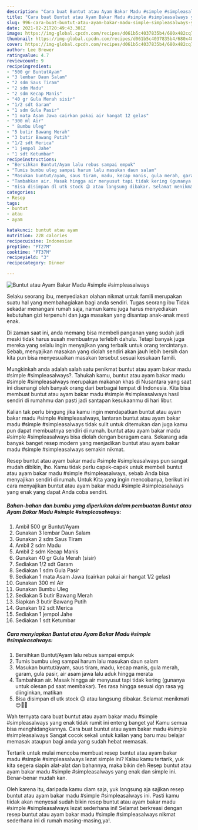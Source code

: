 ```yaml
---
description: "Cara buat Buntut atau Ayam Bakar Madu #simple #simpleasalways yang nikmat Untuk Jualan"
title: "Cara buat Buntut atau Ayam Bakar Madu #simple #simpleasalways yang nikmat Untuk Jualan"
slug: 996-cara-buat-buntut-atau-ayam-bakar-madu-simple-simpleasalways-yang-nikmat-untuk-jualan
date: 2021-02-21T20:49:43.301Z
image: https://img-global.cpcdn.com/recipes/d061b5c4037835b4/680x482cq70/buntut-atau-ayam-bakar-madu-simple-simpleasalways-foto-resep-utama.jpg
thumbnail: https://img-global.cpcdn.com/recipes/d061b5c4037835b4/680x482cq70/buntut-atau-ayam-bakar-madu-simple-simpleasalways-foto-resep-utama.jpg
cover: https://img-global.cpcdn.com/recipes/d061b5c4037835b4/680x482cq70/buntut-atau-ayam-bakar-madu-simple-simpleasalways-foto-resep-utama.jpg
author: Lee Brewer
ratingvalue: 4.7
reviewcount: 9
recipeingredient:
- "500 gr BuntutAyam"
- "3 lembar Daun Salam"
- "2 sdm Saus Tiram"
- "2 sdm Madu"
- "2 sdm Kecap Manis"
- "40 gr Gula Merah sisir"
- "1/2 sdt Garam"
- "1 sdm Gula Pasir"
- "1 mata Asam Jawa cairkan pakai air hangat 12 gelas"
- "300 ml Air"
- " Bumbu Uleg"
- "5 butir Bawang Merah"
- "3 butir Bawang Putih"
- "1/2 sdt Merica"
- "1 jempol Jahe"
- "1 sdt Ketumbar"
recipeinstructions:
- "Bersihkan Buntut/Ayam lalu rebus sampai empuk"
- "Tumis bumbu uleg sampai harum lalu masukan daun salam"
- "Masukan buntut/ayam, saus tiram, madu, kecap manis, gula merah, garam, gula pasir, air asam jawa lalu aduk hingga merata"
- "Tambahkan air. Masak hingga air menyusut tapi tidak kering (gunanya untuk olesan pd saat membakar). Tes rasa hingga sesuai dgn rasa yg diinginkan, matikan"
- "Bisa disimpan dl utk stock 😉 atau langsung dibakar. Selamat menikmati 😊👍🏻"
categories:
- Resep
tags:
- buntut
- atau
- ayam

katakunci: buntut atau ayam 
nutrition: 228 calories
recipecuisine: Indonesian
preptime: "PT27M"
cooktime: "PT37M"
recipeyield: "3"
recipecategory: Dinner

---
```



![Buntut atau Ayam Bakar Madu #simple #simpleasalways](https://img-global.cpcdn.com/recipes/d061b5c4037835b4/680x482cq70/buntut-atau-ayam-bakar-madu-simple-simpleasalways-foto-resep-utama.jpg)

Selaku seorang ibu, menyediakan olahan nikmat untuk famili merupakan suatu hal yang membahagiakan bagi anda sendiri. Tugas seorang ibu Tidak sekadar menangani rumah saja, namun kamu juga harus menyediakan kebutuhan gizi terpenuhi dan juga masakan yang disantap anak-anak mesti enak.

Di zaman  saat ini, anda memang bisa membeli panganan yang sudah jadi meski tidak harus susah membuatnya terlebih dahulu. Tetapi banyak juga mereka yang selalu ingin menyajikan yang terbaik untuk orang tercintanya. Sebab, menyajikan masakan yang diolah sendiri akan jauh lebih bersih dan kita pun bisa menyesuaikan masakan tersebut sesuai kesukaan famili. 



Mungkinkah anda adalah salah satu penikmat buntut atau ayam bakar madu #simple #simpleasalways?. Tahukah kamu, buntut atau ayam bakar madu #simple #simpleasalways merupakan makanan khas di Nusantara yang saat ini disenangi oleh banyak orang dari berbagai tempat di Indonesia. Kita bisa membuat buntut atau ayam bakar madu #simple #simpleasalways hasil sendiri di rumahmu dan pasti jadi santapan kesukaanmu di hari libur.

Kalian tak perlu bingung jika kamu ingin mendapatkan buntut atau ayam bakar madu #simple #simpleasalways, lantaran buntut atau ayam bakar madu #simple #simpleasalways tidak sulit untuk ditemukan dan juga kamu pun dapat membuatnya sendiri di rumah. buntut atau ayam bakar madu #simple #simpleasalways bisa diolah dengan beragam cara. Sekarang ada banyak banget resep modern yang menjadikan buntut atau ayam bakar madu #simple #simpleasalways semakin nikmat.

Resep buntut atau ayam bakar madu #simple #simpleasalways pun sangat mudah dibikin, lho. Kamu tidak perlu capek-capek untuk membeli buntut atau ayam bakar madu #simple #simpleasalways, sebab Anda bisa menyajikan sendiri di rumah. Untuk Kita yang ingin mencobanya, berikut ini cara menyajikan buntut atau ayam bakar madu #simple #simpleasalways yang enak yang dapat Anda coba sendiri.

<!--inarticleads1-->

##### Bahan-bahan dan bumbu yang diperlukan dalam pembuatan Buntut atau Ayam Bakar Madu #simple #simpleasalways:

1. Ambil 500 gr Buntut/Ayam
1. Gunakan 3 lembar Daun Salam
1. Gunakan 2 sdm Saus Tiram
1. Ambil 2 sdm Madu
1. Ambil 2 sdm Kecap Manis
1. Gunakan 40 gr Gula Merah (sisir)
1. Sediakan 1/2 sdt Garam
1. Sediakan 1 sdm Gula Pasir
1. Sediakan 1 mata Asam Jawa (cairkan pakai air hangat 1/2 gelas)
1. Gunakan 300 ml Air
1. Gunakan  Bumbu Uleg
1. Sediakan 5 butir Bawang Merah
1. Siapkan 3 butir Bawang Putih
1. Gunakan 1/2 sdt Merica
1. Sediakan 1 jempol Jahe
1. Sediakan 1 sdt Ketumbar




<!--inarticleads2-->

##### Cara menyiapkan Buntut atau Ayam Bakar Madu #simple #simpleasalways:

1. Bersihkan Buntut/Ayam lalu rebus sampai empuk
1. Tumis bumbu uleg sampai harum lalu masukan daun salam
1. Masukan buntut/ayam, saus tiram, madu, kecap manis, gula merah, garam, gula pasir, air asam jawa lalu aduk hingga merata
1. Tambahkan air. Masak hingga air menyusut tapi tidak kering (gunanya untuk olesan pd saat membakar). Tes rasa hingga sesuai dgn rasa yg diinginkan, matikan
1. Bisa disimpan dl utk stock 😉 atau langsung dibakar. Selamat menikmati 😊👍🏻




Wah ternyata cara buat buntut atau ayam bakar madu #simple #simpleasalways yang enak tidak rumit ini enteng banget ya! Kamu semua bisa menghidangkannya. Cara buat buntut atau ayam bakar madu #simple #simpleasalways Sangat cocok sekali untuk kalian yang baru mau belajar memasak ataupun bagi anda yang sudah hebat memasak.

Tertarik untuk mulai mencoba membuat resep buntut atau ayam bakar madu #simple #simpleasalways lezat simple ini? Kalau kamu tertarik, yuk kita segera siapin alat-alat dan bahannya, maka bikin deh Resep buntut atau ayam bakar madu #simple #simpleasalways yang enak dan simple ini. Benar-benar mudah kan. 

Oleh karena itu, daripada kamu diam saja, yuk langsung aja sajikan resep buntut atau ayam bakar madu #simple #simpleasalways ini. Pasti kamu tiidak akan menyesal sudah bikin resep buntut atau ayam bakar madu #simple #simpleasalways lezat sederhana ini! Selamat berkreasi dengan resep buntut atau ayam bakar madu #simple #simpleasalways nikmat sederhana ini di rumah masing-masing,ya!.

